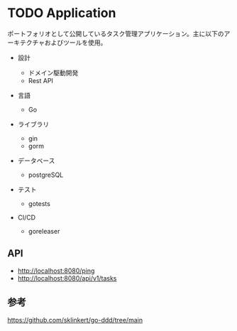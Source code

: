 # TODO Application

ポートフォリオとして公開しているタスク管理アプリケーション。主に以下のアーキテクチャおよびツールを使用。

- 設計
  - ドメイン駆動開発
  - Rest API

- 言語
  - Go

- ライブラリ
  - gin
  - gorm

- データベース
  - postgreSQL

- テスト
  - gotests

- CI/CD
  - goreleaser
  
## API

- <http://localhost:8080/ping>
- <http://localhost:8080/api/v1/tasks>

## 参考

<https://github.com/sklinkert/go-ddd/tree/main>
